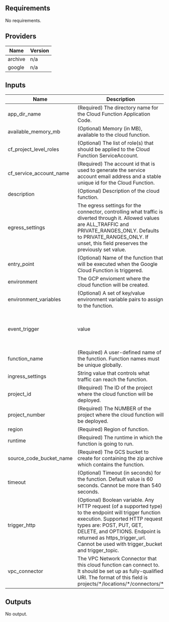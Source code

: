 <!-- BEGINNING OF PRE-COMMIT-TERRAFORM DOCS HOOK -->
## Requirements

No requirements.

## Providers

| Name | Version |
|------|---------|
| archive | n/a |
| google | n/a |

## Inputs

| Name | Description | Type | Default | Required |
|------|-------------|------|---------|:--------:|
| app\_dir\_name | (Required) The directory name for the Cloud Function Application Code. | `string` | n/a | yes |
| available\_memory\_mb | (Optional) Memory (in MB), available to the cloud function. | `number` | `256` | no |
| cf\_project\_level\_roles | (Optional) The list of role(s) that should be applied to the Cloud Function ServiceAccount. | `list(any)` | `[]` | no |
| cf\_service\_account\_name | (Required) The account id that is used to generate the service account email address and a stable unique id for the Cloud Function. | `string` | n/a | yes |
| description | (Optional) Description of the cloud function. | `string` | `null` | no |
| egress\_settings | The egress settings for the connector, controlling what traffic is diverted through it. Allowed values are ALL\_TRAFFIC and PRIVATE\_RANGES\_ONLY. Defaults to PRIVATE\_RANGES\_ONLY. If unset, this field preserves the previously set value. | `string` | n/a | yes |
| entry\_point | (Optional) Name of the function that will be executed when the Google Cloud Function is triggered. | `string` | n/a | yes |
| environment | The GCP envioment where the cloud function will be created. | `string` | n/a | yes |
| environment\_variables | (Optional) A set of key/value environment variable pairs to assign to the function. | `map(string)` | n/a | yes |
| event\_trigger | value | <pre>object({<br>    event_type           = string<br>    resource             = string<br>    retry_policy_enabled = bool<br>  })</pre> | `null` | no |
| function\_name | (Required) A user-defined name of the function. Function names must be unique globally. | `string` | n/a | yes |
| ingress\_settings | String value that controls what traffic can reach the function. | `string` | n/a | yes |
| project\_id | (Required) The ID of the project where the cloud function will be deployed. | `string` | n/a | yes |
| project\_number | (Required) The NUMBER of the project where the cloud function will be deployed. | `string` | n/a | yes |
| region | (Required) Region of function. | `string` | n/a | yes |
| runtime | (Required) The runtime in which the function is going to run. | `string` | n/a | yes |
| source\_code\_bucket\_name | (Required) The GCS bucket to create for  containing the zip archive which contains the function. | `string` | n/a | yes |
| timeout | (Optional) Timeout (in seconds) for the function. Default value is 60 seconds. Cannot be more than 540 seconds. | `number` | `60` | no |
| trigger\_http | (Optional) Boolean variable. Any HTTP request (of a supported type) to the endpoint will trigger function execution. Supported HTTP request types are: POST, PUT, GET, DELETE, and OPTIONS. Endpoint is returned as https\_trigger\_url. Cannot be used with trigger\_bucket and trigger\_topic. | `bool` | `null` | no |
| vpc\_connector | The VPC Network Connector that this cloud function can connect to. It should be set up as fully-qualified URI. The format of this field is projects/\*/locations/\*/connectors/\* | `string` | n/a | yes |

## Outputs

No output.

<!-- END OF PRE-COMMIT-TERRAFORM DOCS HOOK -->
